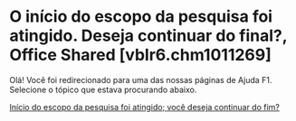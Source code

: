 
# O início do escopo da pesquisa foi atingido. Deseja continuar do final?, Office Shared [vblr6.chm1011269]

Olá! Você foi redirecionado para uma das nossas páginas de Ajuda F1. Selecione o tópico que estava procurando abaixo.

[Início do escopo da pesquisa foi atingido; você deseja continuar do fim?](http://msdn.microsoft.com/library/b71577a4-3c71-4d5c-1e39-cc8e9a03a7a7%28Office.15%29.aspx)
